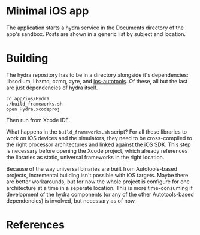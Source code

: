 
# Minimal iOS app

The application starts a hydra service in the Documents directory of
the app's sandbox. Posts are shown in a generic list by subject and
location.

# Building

The hydra repository has to be in a directory alongside it's
dependencies: libsodium, libzmq, czmq, zyre, and [ios-autotools][]. Of
these, all but the last are just dependencies of hydra itself.

```shell
cd app/ios/Hydra
./build_frameworks.sh
open Hydra.xcodeproj
```

Then run from Xcode IDE.

What happens in the `build_frameworks.sh` script? For all these
libraries to work on iOS devices and the simulators, they need to be
cross-compiled to the right processor architectures and linked against
the iOS SDK. This step is necessary before opening the Xcode project,
which already references the libraries as static, universal frameworks
in the right location.

Because of the way universal binaries are built from Autotools-based
projects, incremental building isn't possible with iOS targets. Maybe
there are better workarounds, but for now the whole project is
configure for one architecture at a time in a seperate location. This
is more time-consuming if development of the hydra components (or any
of the other Autotools-based dependencies) is involved, but necessary
as of now.

# References

[ios-autotools]: https://github.com/szanni/ios-autotools "ios-autotools scripts, for cross-compilation targeting iOS"
